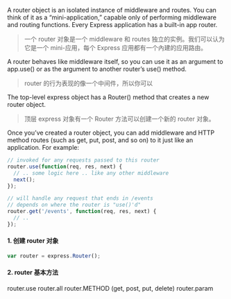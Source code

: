 
A router object is an isolated instance of middleware and routes. You can think of it as a “mini-application,” capable only of performing middleware and routing functions. Every Express application has a built-in app router.
>一个 router 对象是一个 middleware 和 routes 独立的实例。我们可以认为它是一个 mini-应用，每个 Express 应用都有一个內建的应用路由。


A router behaves like middleware itself, so you can use it as an argument to app.use() or as the argument to another router’s use() method.
>router 的行为表现的像一个中间件，所以你可以

The top-level express object has a Router() method that creates a new router object.
>顶层 express 对象有一个 Router 方法可以创建一个新的 router 对象。 

Once you’ve created a router object, you can add middleware and HTTP method routes (such as get, put, post, and so on) to it just like an application. For example:
>


```js
// invoked for any requests passed to this router
router.use(function(req, res, next) {
  // .. some logic here .. like any other middleware
  next();
});

// will handle any request that ends in /events
// depends on where the router is "use()'d"
router.get('/events', function(req, res, next) {
  // ..
});

```



#### 1. 创建 router 对象

```js
var router = express.Router();
```

#### 2. router 基本方法

router.use
router.all
router.METHOD (get, post, put, delete)
router.param



